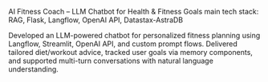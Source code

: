 
AI Fitness Coach – LLM Chatbot for Health & Fitness Goals
main tech stack: RAG, Flask, Langflow, OpenAI API, Datastax-AstraDB

Developed an LLM-powered chatbot for personalized fitness planning using Langflow, Streamlit, OpenAI API,
and custom prompt flows. Delivered tailored diet/workout advice, tracked user goals via memory components,
and supported multi-turn conversations with natural language understanding.
